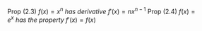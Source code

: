 Prop (2.3) $f(x) = x^n \ has  \ derivative  \ f'(x) = nx^{n-1}$
Prop (2.4) $f(x) = e^x \ has \ the \  property \ f'(x) = f(x)$
